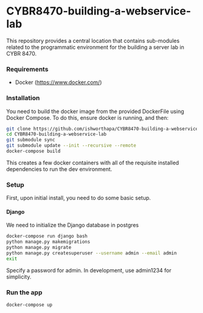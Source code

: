 # CYBR8470-building-a-webservice-lab
This repository provides a central location that contains sub-modules related to the programmatic environment for the building a server lab in CYBR 8470.

### Requirements
* Docker (https://www.docker.com/)

### Installation
You need to build the docker image from the provided DockerFile using Docker Compose. To do this, ensure docker is running, and then:

```bash
git clone https://github.com/ishworthapa/CYBR8470-building-a-webservice-lab.git
cd CYBR8470-building-a-webservice-lab
git submodule sync
git submodule update --init --recursive --remote
docker-compose build
```

This creates a few docker containers with all of the requisite installed dependencies to run the dev environment.

### Setup
First, upon initial install, you need to do some basic setup.

#### Django
We need to initialize the Django database in postgres

```bash
docker-compose run django bash
python manage.py makemigrations
python manage.py migrate
python manage.py createsuperuser --username admin --email admin
exit
```
Specify a password for admin. In development, use admin1234 for simplicity.

### Run the app
```bash
docker-compose up
```
